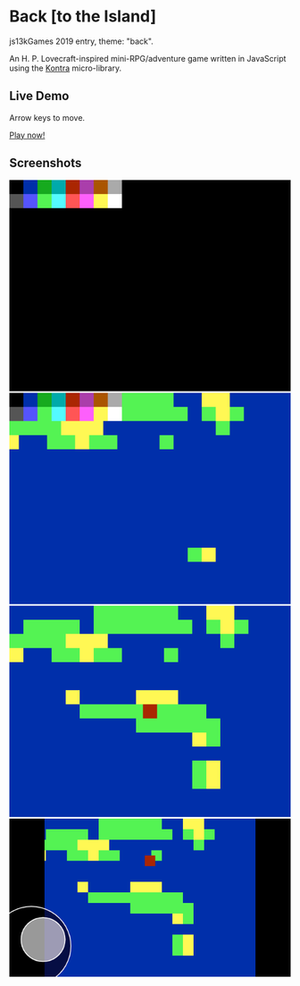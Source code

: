 Back [to the Island]
====================

js13kGames 2019 entry, theme: "back".

An H. P. Lovecraft-inspired mini-RPG/adventure game written in JavaScript using
the [Kontra](https://straker.github.io/kontra/) micro-library.

Live Demo
---------

Arrow keys to move.

[Play now!](https://ajbkr.github.io/back)

Screenshots
-----------

![VGA 640x480, 16-color palette](screenshots/000.png "VGA 640x480, 16-color palette")
![Tile engine with palette overlay](screenshots/001.png "Tile engine with palette overlay")
![Basic player movement](screenshots/002.png "Basic player movement")
![Virtual joystick and canvas resize](screenshots/003.png "Virtual joystick and canvas resize")

